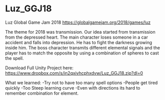 # Luz_GGJ18
Luz Global Game Jam 2018
https://globalgamejam.org/2018/games/luz

The theme for 2018 was transmission. Our idea started from transmission from the depressed heart.
The main character loses someone in a car accident and falls into depression. He has to fight the darkness growing inside him.
The boss character transmits different elemental signals and the player has to match the opposite by using a combination of spheres to
cast the spell.

Download Full Unity Project here:
https://www.dropbox.com/s/in2qxivhcphxdvw/Luz_GGJ18.zip?dl=0

What we learned:
-Try not to have too many spell options
-People get tired quickly
-Too Steep learning curve
-Even with directions its hard to remember combination for element.
